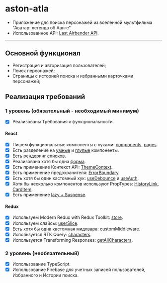 # aston-atla

- Приложение для поиска персонажей из вселенной мультфильма "Аватар: легенда об Аанге"
- Использованное API: [Last Airbender API](https://last-airbender-api.fly.dev/).

---

## Основной функционал

- Регистрация и авторизация пользователей;
- Поиск персонажей;
- Страницы с историей поиска и избранными карточками персонажей;

## Реализация требований

### 1 уровень (обязательный - необходимый минимум)

- [x] Реализованы Требования к функциональности.

#### React

- [x] Пишем функциональные компоненты c хуками: [components](src/components), [pages](src/pages).
- [x] Есть разделение на [умные](src/components/CardItem/CardItem.tsx) и [глупые](src/components/Preloader/Preloader.tsx) компоненты.
- [x] Есть рендеринг [списков](src/pages/Main/Main.tsx).
- [x] Реализована хотя бы одна [форма](src/components/AuthForm/AuthForm.tsx).
- [x] Есть применение Контекст API: [ThemeContext](src/context/ThemeContext.tsx).
- [x] Есть применение предохранителя: [ErrorBoundary](src/App.tsx).
- [x] Есть хотя бы один кастомный хук: [useDebounce](src/hooks/useDebounce.ts) и [useAuth](src/hooks/useAuth.ts).
- [x] Хотя бы несколько компонентов используют PropTypes: [HistoryLink](src/components/HistoryLink/HistoryLink.tsx), [CardItem](src/components/CardItem/CardItem.tsx).
- [x] Есть применение [lazy + Suspense](src/App.tsx).

#### Redux

- [x] Используем Modern Redux with Redux Toolkit: [store](src/redux/store.ts).
- [x] Используем слайсы: [userSliсe](src/redux/slices/userSlice.ts).
- [x] Есть хотя бы одна кастомная мидлвара: [customMiddleware](src/redux/middleware/customMiddleware.ts).
- [x] Используется RTK Query: [characters](src/redux/atlaApi.ts).
- [x] Используется Transforming Responses: [getAllCharacters](src/redux/atlaApi.ts).

### 2 уровень (необязательный)

- [x] Использование TypeScript.
- [x] Использование Firebase для учетных записей пользователей, Избранного и Истории поиска.
